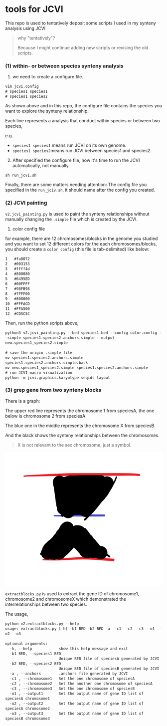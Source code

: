 # tools for JCVI 

This repo is used to tentatively deposit some scripts I used in my synteny analysis using JCVI

> why "tentatively"? 
>
> Because I might continue adding new scripts or revising the old scripts.



### (1) within- or between species synteny analysis 

1. we need to create a configure file.

```shell
vim jcvi.config
# species1 species1
# species1 species2
```

As shown above and in this repo, the configure file contains the species you want to explore the synteny relationship.

Each line represents a analysis that conduct within species or between two species, 

e.g. 

- `species1 species1` means run JCVI on its own genome.
- `species1 species2`means run JCVI between species1 and species2.

2. After specified the configure file, now it's time to run the JCVI automatically, not manually.

```shell
sh run_jcvi.sh
```

Finally, there are some matters needing attention: The config file you specified in the `run_jciv.sh`, it should name after the config you created.



### (2) JCVI painting

`v2.jcvi_painting.py` is used to paint the synteny relationships without manually changing the `.simple` file which is created by the JCVI.

1. color config file

for example, there are 12 chromosomes/blocks in the genome you studied and you want to set 12 different colors for the each chromosomes/blocks, you should create a `color config` (this file is tab-delimited) like below:

```shell
1	#fa8072
2	#003153
3	#ffff4d
4	#800080
5	#6495ED
6	#00FFFF
7	#98FB98
8	#7FFF00
9	#808000
10	#FFFACD
11	#FFA500
12	#CD5C5C
```

Then, run the python scripts above,

```shell
python3 v2.jcvi_painting.py --bed species1.bed --config color.config --simple species1.species2.anchors.simple --output new.species1_species2.simple

# save the origin .simple file
mv species1.species2.anchors.simple species1.species2.anchors.simple.back
mv new.species1_species2.simple species1.species2.anchors.simple
# run JCVI macro visualization
python -m jcvi.graphics.karyotype seqids layout
```



### (3) grep gene from two synteny blocks 

There is a graph:

The upper red line represents the chromosome 1 from speciesA, the one below is chromosome 2 from speciesA. 

The blue one in the middle represents the chromosome X from speciesB.

And the black shows the synteny relationships between the chromosomes.

> X is not relevant to the sex chromosome, just a symbol.

![image-20220701150359822](photo/README/image-20220701150359822.png)



`extractblocks.py` is used to extract the gene ID of chromosome1, chromosome2 and chromosomeX which demonstrated the interrelationships between two species.

The usage, 

```shell
python v2.extractblocks.py --help
usage: extractblocks.py [-h] -b1 BED -b2 BED -a  -c1  -c2  -c3  -o1  -o2  -o3

optional arguments:
  -h, --help            show this help message and exit
  -b1 BED, --species1 BED
                        Unique BED file of speciesA generated by JCVI
  -b2 BED, --species2 BED
                        Unique BED file of speciesB generated by JCVI
  -a , --anchors        .anchors file generated by JCVI
  -c1 , --chromosome1   Set the one chromosome of speciesA
  -c2 , --chromosome2   Set the another one chromosome of speciesA
  -c3 , --chromosome3   Set the one chromosome of speciesB
  -o1 , --output1       Set the output name of gene ID list of speciesA chromosome1
  -o2 , --output2       Set the output name of gene ID list of speciesA chromosome2
  -o3 , --output3       Set the output name of gene ID list of speciesB chromosome3
```


